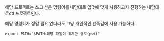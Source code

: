 해당 프로젝트는 쓰고 싶은 명령어를 내맘대로 입맛에 맞게 사용하고자 진행하는 내맘대로ctl 프로젝트인다.

해당 명령어가 정말 필요 없더라도 그냥 개인적인 만족감에 사용 가능하다.


```
export PATH="$PATH:해당 파일이 위치한 경로(pwd)"
```
